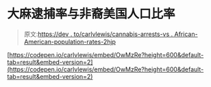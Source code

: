 # 大麻逮捕率与非裔美国人口比率

> 原文:[https://dev . to/carlvlewis/cannabis-arrests-vs . African-American-population-rates-2hjp](https://dev.to/carlvlewis/cannabis-arrests-vs-african-american-population-rates-2hjp)

[https://codepen.io/carlvlewis/embed/OwMzRe?height=600&default-tab=result&embed-version=2](https://codepen.io/carlvlewis/embed/OwMzRe?height=600&default-tab=result&embed-version=2)